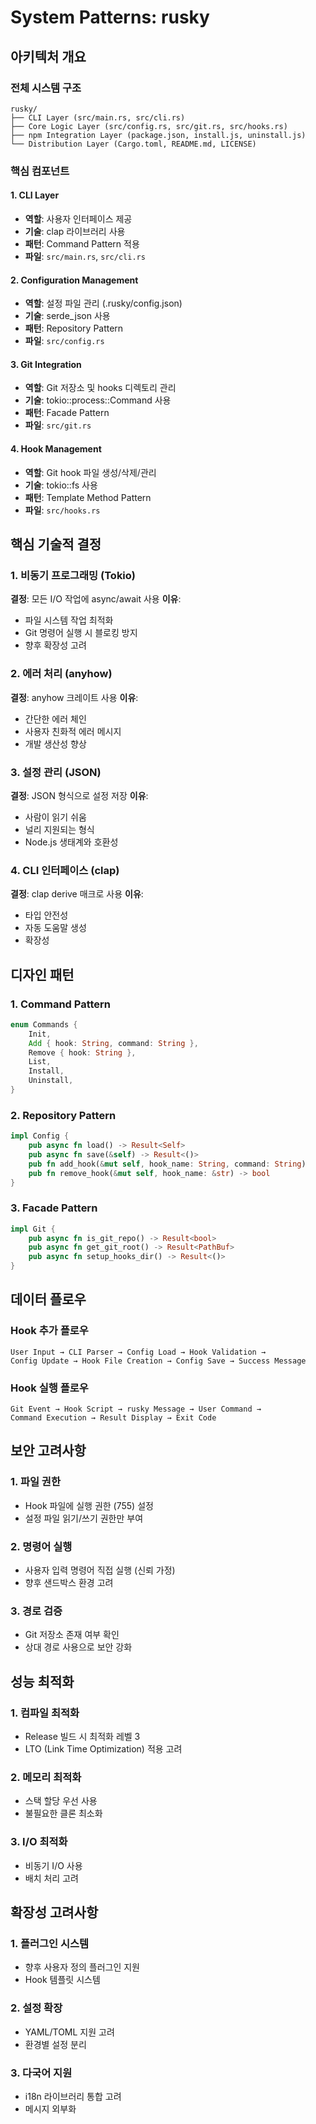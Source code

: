 # System Patterns: rusky

## 아키텍처 개요

### 전체 시스템 구조
```
rusky/
├── CLI Layer (src/main.rs, src/cli.rs)
├── Core Logic Layer (src/config.rs, src/git.rs, src/hooks.rs)
├── npm Integration Layer (package.json, install.js, uninstall.js)
└── Distribution Layer (Cargo.toml, README.md, LICENSE)
```

### 핵심 컴포넌트

#### 1. CLI Layer
- **역할**: 사용자 인터페이스 제공
- **기술**: clap 라이브러리 사용
- **패턴**: Command Pattern 적용
- **파일**: `src/main.rs`, `src/cli.rs`

#### 2. Configuration Management
- **역할**: 설정 파일 관리 (.rusky/config.json)
- **기술**: serde_json 사용
- **패턴**: Repository Pattern
- **파일**: `src/config.rs`

#### 3. Git Integration
- **역할**: Git 저장소 및 hooks 디렉토리 관리
- **기술**: tokio::process::Command 사용
- **패턴**: Facade Pattern
- **파일**: `src/git.rs`

#### 4. Hook Management
- **역할**: Git hook 파일 생성/삭제/관리
- **기술**: tokio::fs 사용
- **패턴**: Template Method Pattern
- **파일**: `src/hooks.rs`

## 핵심 기술적 결정

### 1. 비동기 프로그래밍 (Tokio)
**결정**: 모든 I/O 작업에 async/await 사용
**이유**: 
- 파일 시스템 작업 최적화
- Git 명령어 실행 시 블로킹 방지
- 향후 확장성 고려

### 2. 에러 처리 (anyhow)
**결정**: anyhow 크레이트 사용
**이유**:
- 간단한 에러 체인
- 사용자 친화적 에러 메시지
- 개발 생산성 향상

### 3. 설정 관리 (JSON)
**결정**: JSON 형식으로 설정 저장
**이유**:
- 사람이 읽기 쉬움
- 널리 지원되는 형식
- Node.js 생태계와 호환성

### 4. CLI 인터페이스 (clap)
**결정**: clap derive 매크로 사용
**이유**:
- 타입 안전성
- 자동 도움말 생성
- 확장성

## 디자인 패턴

### 1. Command Pattern
```rust
enum Commands {
    Init,
    Add { hook: String, command: String },
    Remove { hook: String },
    List,
    Install,
    Uninstall,
}
```

### 2. Repository Pattern
```rust
impl Config {
    pub async fn load() -> Result<Self>
    pub async fn save(&self) -> Result<()>
    pub fn add_hook(&mut self, hook_name: String, command: String)
    pub fn remove_hook(&mut self, hook_name: &str) -> bool
}
```

### 3. Facade Pattern
```rust
impl Git {
    pub async fn is_git_repo() -> Result<bool>
    pub async fn get_git_root() -> Result<PathBuf>
    pub async fn setup_hooks_dir() -> Result<()>
}
```

## 데이터 플로우

### Hook 추가 플로우
```
User Input → CLI Parser → Config Load → Hook Validation → 
Config Update → Hook File Creation → Config Save → Success Message
```

### Hook 실행 플로우
```
Git Event → Hook Script → rusky Message → User Command → 
Command Execution → Result Display → Exit Code
```

## 보안 고려사항

### 1. 파일 권한
- Hook 파일에 실행 권한 (755) 설정
- 설정 파일 읽기/쓰기 권한만 부여

### 2. 명령어 실행
- 사용자 입력 명령어 직접 실행 (신뢰 가정)
- 향후 샌드박스 환경 고려

### 3. 경로 검증
- Git 저장소 존재 여부 확인
- 상대 경로 사용으로 보안 강화

## 성능 최적화

### 1. 컴파일 최적화
- Release 빌드 시 최적화 레벨 3
- LTO (Link Time Optimization) 적용 고려

### 2. 메모리 최적화
- 스택 할당 우선 사용
- 불필요한 클론 최소화

### 3. I/O 최적화
- 비동기 I/O 사용
- 배치 처리 고려

## 확장성 고려사항

### 1. 플러그인 시스템
- 향후 사용자 정의 플러그인 지원
- Hook 템플릿 시스템

### 2. 설정 확장
- YAML/TOML 지원 고려
- 환경별 설정 분리

### 3. 다국어 지원
- i18n 라이브러리 통합 고려
- 메시지 외부화 
